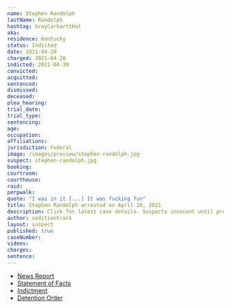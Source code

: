 ```yaml
---
name: Stephen Randolph
lastName: Randolph
hashtag: GrayCarharttHat
aka:
residence: Kentucky
status: Indicted
date: 2021-04-20
charged: 2021-04-20
indicted: 2021-04-30
convicted:
acquitted:
sentenced:
dismissed:
deceased:
plea_hearing:
trial_date:
trial_type:
sentencing:
age:
occupation:
affiliations:
jurisdiction: Federal
image: /images/preview/stephen-randolph.jpg
suspect: stephen-randolph.jpg
booking:
courtroom:
courthouse:
raid:
perpwalk:
quote: "I was in it [...] It was fucking fun"
title: Stephen Randolph arrested on April 20, 2021
description: Click for latest case details. Suspects innocent until proven guilty.
author: seditiontrack
layout: suspect
published: true
caseNumber: 
videos:
charges:
sentence:
---
```

- [News Report](https://www.huffpost.com/entry/facial-recognition-capitol-defendants_n_607f34c0e4b0df3610c17614)
- [Statement of Facts](https://www.justice.gov/usao-dc/case-multi-defendant/file/1388841/download)
- [Indictment](https://www.justice.gov/usao-dc/case-multi-defendant/file/1390826/download)
- [Detention Order](https://extremism.gwu.edu/sites/g/files/zaxdzs2191/f/Stephen%20Chase%20Randolph%20Government%20Opposition%20to%20Motion%20to%20Revoke%20Detention%20Order.pdf)
